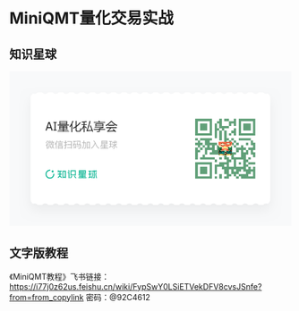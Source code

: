 # MiniQMT量化交易实战

## 知识星球

![知识星球](./zsxq.png)

## 文字版教程

《MiniQMT教程》飞书链接：https://i77j0z62us.feishu.cn/wiki/FypSwY0LSiETVekDFV8cvsJSnfe?from=from_copylink   密码：@92C4612
